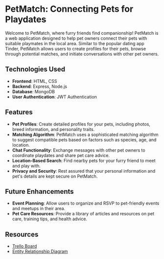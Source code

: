 # PetMatch: Connecting Pets for Playdates

Welcome to PetMatch, where furry friends find companionship! PetMatch is a web application designed to help pet owners connect their pets with suitable playmates in the local area. Similar to the popular dating app Tinder, PetMatch allows users to create profiles for their pets, browse through potential matches, and initiate conversations with other pet owners.

## Technologies Used

- **Frontend**: HTML, CSS
- **Backend**: Express, Node.js
- **Database**: MongoDB
- **User Authentication**: JWT Authentication

## Features

- **Pet Profiles**: Create detailed profiles for your pets, including photos, breed information, and personality traits.
- **Matching Algorithm**: PetMatch uses a sophisticated matching algorithm to suggest compatible pets based on factors such as species, age, and location.
- **Chat Functionality**: Exchange messages with other pet owners to coordinate playdates and share pet care advice.
- **Location-Based Search**: Find nearby pets for your furry friend to meet and play with.
- **Privacy and Security**: Rest assured that your personal information and pet's details are kept secure on PetMatch.

## Future Enhancements

- **Event Planning**: Allow users to organize and RSVP to pet-friendly events and meetups in their area.
- **Pet Care Resources**: Provide a library of articles and resources on pet care, training tips, and health advice.

## Resources

- [Trello Board](https://trello.com/b/0Hqs7q0c/petmatch)
- [Entity Relationship Diagram](https://lucid.app/lucidchart/9a63b2e2-4c98-485e-90a5-fa74afb23a7a/edit?invitationId=inv_cea8f306-f24d-4a89-8466-e5243f472d39)
